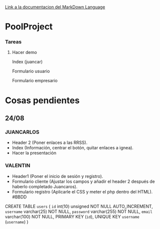 [Link a la documentacion del MarkDown Language](https://github.com/adam-p/markdown-here/wiki/Markdown-Cheatsheet)
# PoolProject
### Tareas
1. Hacer demo

   Index (juancar)

   Formulario usuario

   Formulario empresario

# Cosas pendientes
## 24/08
### JUANCARLOS
- Header 2 (Poner enlaces a las RRSS).
- Index (Información, centrar el botón, quitar enlaces a ignea).
- Hacer la presentación

### VALENTIN
- Header1 (Poner el inicio de sesión y registro).
- Formulario cliente (Ajustar los campos y añadir el header 2 después de haberlo completado Juancaros).
- Formulario registro (Aplicarle el CSS y meter el php dentro del HTML).
#BBDD

CREATE TABLE `users` (
  `id` int(10) unsigned NOT NULL AUTO_INCREMENT,
  `username` varchar(25) NOT NULL,
  `password` varchar(255) NOT NULL,
  `email` varchar(100) NOT NULL,
  PRIMARY KEY (`id`),
  UNIQUE KEY `username` (`username`)
)
